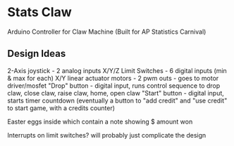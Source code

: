 # Stats Claw

Arduino Controller for Claw Machine (Built for AP Statistics Carnival)

## Design Ideas

2-Axis joystick - 2 analog inputs
X/Y/Z Limit Switches - 6 digital inputs (min & max for each)
X/Y linear actuator motors - 2 pwm outs - goes to motor driver/mosfet
"Drop" button - digital input, runs control sequence to drop claw, close claw, raise claw, home, open claw
"Start" button - digital input, starts timer countdown (eventually a button to "add credit" and "use credit" to start game, with a credits counter)

Easter eggs inside which contain a note showing $ amount won

Interrupts on limit switches? will probably just complicate the design

